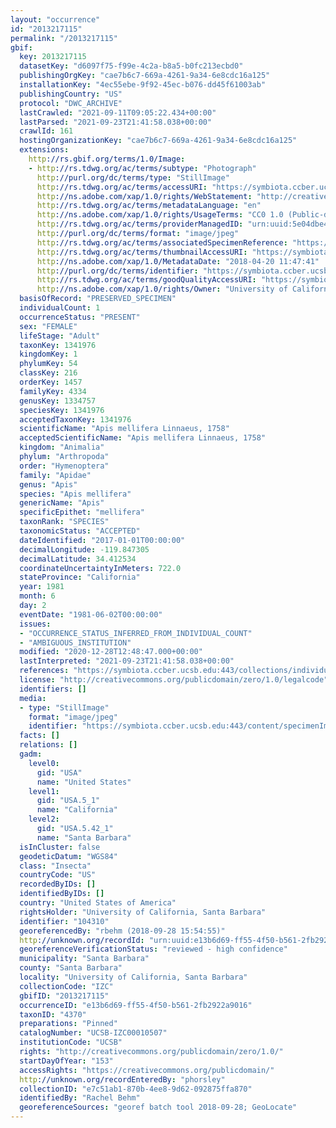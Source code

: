 ```yaml
---
layout: "occurrence"
id: "2013217115"
permalink: "/2013217115"
gbif:
  key: 2013217115
  datasetKey: "d6097f75-f99e-4c2a-b8a5-b0fc213ecbd0"
  publishingOrgKey: "cae7b6c7-669a-4261-9a34-6e8cdc16a125"
  installationKey: "4ec55ebe-9f92-45ec-b076-dd45f61003ab"
  publishingCountry: "US"
  protocol: "DWC_ARCHIVE"
  lastCrawled: "2021-09-11T09:05:22.434+00:00"
  lastParsed: "2021-09-23T21:41:58.038+00:00"
  crawlId: 161
  hostingOrganizationKey: "cae7b6c7-669a-4261-9a34-6e8cdc16a125"
  extensions:
    http://rs.gbif.org/terms/1.0/Image:
    - http://rs.tdwg.org/ac/terms/subtype: "Photograph"
      http://purl.org/dc/terms/type: "StillImage"
      http://rs.tdwg.org/ac/terms/accessURI: "https://symbiota.ccber.ucsb.edu:443/content/specimenImages/UCSB_IZC/UCSB-IZC00010/UCSB-IZC00010507_lg.jpg"
      http://ns.adobe.com/xap/1.0/rights/WebStatement: "http://creativecommons.org/publicdomain/zero/1.0/"
      http://rs.tdwg.org/ac/terms/metadataLanguage: "en"
      http://ns.adobe.com/xap/1.0/rights/UsageTerms: "CC0 1.0 (Public-domain)"
      http://rs.tdwg.org/ac/terms/providerManagedID: "urn:uuid:5e04dbe4-0d30-4500-a7e2-6bda9164cbf6"
      http://purl.org/dc/terms/format: "image/jpeg"
      http://rs.tdwg.org/ac/terms/associatedSpecimenReference: "https://symbiota.ccber.ucsb.edu:443/collections/individual/index.php?occid=104310"
      http://rs.tdwg.org/ac/terms/thumbnailAccessURI: "https://symbiota.ccber.ucsb.edu:443/content/specimenImages/UCSB_IZC/UCSB-IZC00010/UCSB-IZC00010507_tn.jpg"
      http://ns.adobe.com/xap/1.0/MetadataDate: "2018-04-20 11:47:41"
      http://purl.org/dc/terms/identifier: "https://symbiota.ccber.ucsb.edu:443/content/specimenImages/UCSB_IZC/UCSB-IZC00010/UCSB-IZC00010507_lg.jpg"
      http://rs.tdwg.org/ac/terms/goodQualityAccessURI: "https://symbiota.ccber.ucsb.edu:443/content/specimenImages/UCSB_IZC/UCSB-IZC00010/UCSB-IZC00010507.jpg"
      http://ns.adobe.com/xap/1.0/rights/Owner: "University of California, Santa Barbara"
  basisOfRecord: "PRESERVED_SPECIMEN"
  individualCount: 1
  occurrenceStatus: "PRESENT"
  sex: "FEMALE"
  lifeStage: "Adult"
  taxonKey: 1341976
  kingdomKey: 1
  phylumKey: 54
  classKey: 216
  orderKey: 1457
  familyKey: 4334
  genusKey: 1334757
  speciesKey: 1341976
  acceptedTaxonKey: 1341976
  scientificName: "Apis mellifera Linnaeus, 1758"
  acceptedScientificName: "Apis mellifera Linnaeus, 1758"
  kingdom: "Animalia"
  phylum: "Arthropoda"
  order: "Hymenoptera"
  family: "Apidae"
  genus: "Apis"
  species: "Apis mellifera"
  genericName: "Apis"
  specificEpithet: "mellifera"
  taxonRank: "SPECIES"
  taxonomicStatus: "ACCEPTED"
  dateIdentified: "2017-01-01T00:00:00"
  decimalLongitude: -119.847305
  decimalLatitude: 34.412534
  coordinateUncertaintyInMeters: 722.0
  stateProvince: "California"
  year: 1981
  month: 6
  day: 2
  eventDate: "1981-06-02T00:00:00"
  issues:
  - "OCCURRENCE_STATUS_INFERRED_FROM_INDIVIDUAL_COUNT"
  - "AMBIGUOUS_INSTITUTION"
  modified: "2020-12-28T12:48:47.000+00:00"
  lastInterpreted: "2021-09-23T21:41:58.038+00:00"
  references: "https://symbiota.ccber.ucsb.edu:443/collections/individual/index.php?occid=104310"
  license: "http://creativecommons.org/publicdomain/zero/1.0/legalcode"
  identifiers: []
  media:
  - type: "StillImage"
    format: "image/jpeg"
    identifier: "https://symbiota.ccber.ucsb.edu:443/content/specimenImages/UCSB_IZC/UCSB-IZC00010/UCSB-IZC00010507_lg.jpg"
  facts: []
  relations: []
  gadm:
    level0:
      gid: "USA"
      name: "United States"
    level1:
      gid: "USA.5_1"
      name: "California"
    level2:
      gid: "USA.5.42_1"
      name: "Santa Barbara"
  isInCluster: false
  geodeticDatum: "WGS84"
  class: "Insecta"
  countryCode: "US"
  recordedByIDs: []
  identifiedByIDs: []
  country: "United States of America"
  rightsHolder: "University of California, Santa Barbara"
  identifier: "104310"
  georeferencedBy: "rbehm (2018-09-28 15:54:55)"
  http://unknown.org/recordId: "urn:uuid:e13b6d69-ff55-4f50-b561-2fb2922a9016"
  georeferenceVerificationStatus: "reviewed - high confidence"
  municipality: "Santa Barbara"
  county: "Santa Barbara"
  locality: "University of California, Santa Barbara"
  collectionCode: "IZC"
  gbifID: "2013217115"
  occurrenceID: "e13b6d69-ff55-4f50-b561-2fb2922a9016"
  taxonID: "4370"
  preparations: "Pinned"
  catalogNumber: "UCSB-IZC00010507"
  institutionCode: "UCSB"
  rights: "http://creativecommons.org/publicdomain/zero/1.0/"
  startDayOfYear: "153"
  accessRights: "https://creativecommons.org/publicdomain/"
  http://unknown.org/recordEnteredBy: "phorsley"
  collectionID: "e7c51ab1-870b-4ee8-9d62-092875ffa870"
  identifiedBy: "Rachel Behm"
  georeferenceSources: "georef batch tool 2018-09-28; GeoLocate"
---
```

